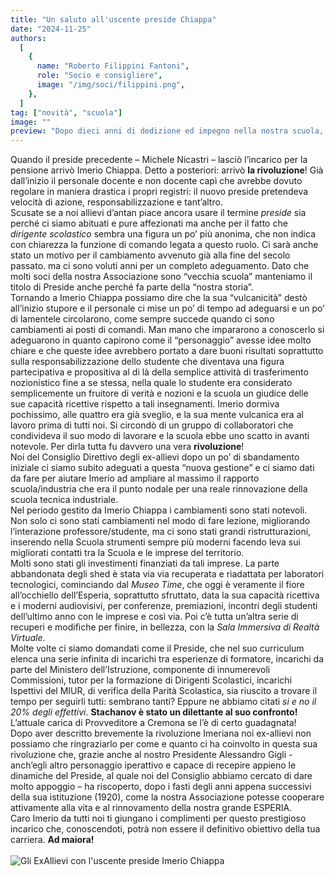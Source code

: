 ```yaml
---
title: "Un saluto all'uscente preside Chiappa"
date: "2024-11-25"
authors:
  [
    {
      name: "Roberto Filippini Fantoni",
      role: "Socio e consigliere",
      image: "/img/soci/filippini.png",
    },
  ]
tag: ["novità", "scuola"]
image: ""
preview: "Dopo dieci anni di dedizione ed impegno nella nostra scuola, il preside Imerio Chiappa è stato chiamato a ricoprire un incarico di maggiore responsabilità a Cremona."
---
```


Quando il preside precedente – Michele Nicastri – lasciò l’incarico per la
pensione arrivò Imerio Chiappa. Detto a posteriori: arrivò **la rivoluzione**!
Già dall’inizio il personale docente e non docente capì che avrebbe dovuto
regolare in maniera drastica i propri registri: il nuovo preside pretendeva
velocità di azione, responsabilizzazione e tant’altro.\
Scusate se a noi allievi d’antan piace ancora usare il termine _preside_ sia
perché ci siamo abituati e pure affezionati ma anche per il fatto che
_dirigente scolastico_ sembra una figura un po’ più anonima, che non indica
con chiarezza la funzione di comando legata a questo ruolo. Ci sarà anche
stato un motivo per il cambiamento avvenuto già alla fine del secolo
passato. ma ci sono voluti anni per un completo adeguamento. Dato che
molti soci della nostra Associazione sono “vecchia scuola” manteniamo il
titolo di Preside anche perché fa parte della “nostra storia”.\
Tornando a Imerio Chiappa possiamo dire che la sua “vulcanicità” destò
all’inizio stupore e il personale ci mise un po’ di tempo ad adeguarsi e un po’
di lamentele circolarono, come sempre succede quando ci sono
cambiamenti ai posti di comandi.
Man mano che impararono a conoscerlo si adeguarono in quanto capirono
come il “personaggio” avesse idee molto chiare e che queste idee avrebbero
portato a dare buoni risultati soprattutto sulla responsabilizzazione dello
studente che diventava una figura partecipativa e propositiva al di là della
semplice attività di trasferimento nozionistico fine a se stessa, nella quale lo
studente era considerato semplicemente un fruitore di verità e nozioni e la
scuola un giudice delle sue capacità ricettive rispetto a tali insegnamenti.
Imerio dormiva pochissimo, alle quattro era già sveglio, e la sua mente vulcanica era al lavoro prima di tutti noi. Si
circondò di un gruppo di collaboratori che condivideva il suo modo di lavorare e la scuola ebbe uno scatto in avanti notevole.
Per dirla tutta fu davvero una vera **rivoluzione**!\
Noi del Consiglio Direttivo degli ex-allievi dopo un po’ di sbandamento iniziale ci siamo subito adeguati a questa “nuova
gestione” e ci siamo dati da fare per aiutare Imerio ad ampliare al massimo il rapporto scuola/industria che era il punto
nodale per una reale rinnovazione della scuola tecnica industriale.\
Nel periodo gestito da Imerio Chiappa i cambiamenti sono stati notevoli. Non solo ci sono stati cambiamenti nel modo di
fare lezione, migliorando l’interazione professore/studente, ma ci sono stati grandi ristrutturazioni, inserendo nella Scuola
strumenti sempre più moderni facendo leva sui migliorati contatti tra la Scuola e le imprese del territorio.\
Molti sono stati gli investimenti finanziati da tali imprese.
La parte abbandonata degli shed è stata via via recuperata e riadattata per laboratori tecnologici, cominciando dal
_Museo Time_, che oggi è veramente il fiore all’occhiello dell’Esperia, soprattutto sfruttato, data la sua capacità ricettiva e i
moderni audiovisivi, per conferenze, premiazioni, incontri degli studenti dell’ultimo anno con le imprese e così via.
Poi c’è tutta un’altra serie di recuperi e modifiche per finire, in bellezza, con la _Sala Immersiva di Realtà Virtuale_.\
Molte volte ci siamo domandati come il Preside, che nel suo curriculum elenca una serie infinita di incarichi tra
esperienze di formatore, incarichi da parte del Ministero dell’Istruzione, componente di innumerevoli Commissioni, tutor
per la formazione di Dirigenti Scolastici, incarichi Ispettivi del MIUR, di verifica della Parità Scolastica, sia riuscito a
trovare il tempo per seguirli tutti: sembrano tanti? Eppure ne abbiamo citati _si e no il 20% degli effettivi_. **Stachanov è stato un dilettante al suo confronto!**
L’attuale carica di Provveditore a Cremona se l’è di certo guadagnata!\
Dopo aver descritto brevemente la rivoluzione Imeriana noi ex-allievi non possiamo che ringraziarlo per come e quanto
ci ha coinvolto in questa sua rivoluzione che, grazie anche al nostro Presidente Alessandro Gigli - anch’egli altro
personaggio iperattivo e capace di recepire appieno le dinamiche del Preside, al quale noi del Consiglio abbiamo cercato
di dare molto appoggio – ha riscoperto, dopo i fasti degli anni appena successivi della sua istituzione (1920), come la
nostra Associazione potesse cooperare attivamente alla vita e al rinnovamento della nostra grande ESPERIA.\
Caro Imerio da tutti noi ti giungano i complimenti per questo prestigioso incarico che, conoscendoti, potrà non essere il definitivo obiettivo della tua carriera. **Ad maiora!**
\
\
![Gli ExAllievi con l'uscente preside Imerio Chiappa](/img/foto_tutti_oggi.jpg)
